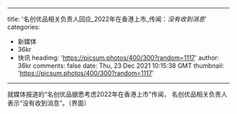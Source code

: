 
---
title: '名创优品相关负责人回应_2022年在香港上市_传闻：_没有收到消息_'
categories: 
 - 新媒体
 - 36kr
 - 快讯
headimg: 'https://picsum.photos/400/300?random=1117'
author: 36kr
comments: false
date: Thu, 23 Dec 2021 10:15:38 GMT
thumbnail: 'https://picsum.photos/400/300?random=1117'
---

<div>   
就媒体报道的“名创优品据悉考虑2022年在香港上市”传闻， 名创优品相关负责人表示“没有收到消息”。（界面）  
</div>
            